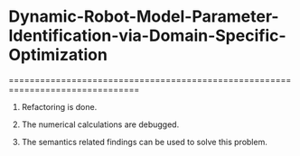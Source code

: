 # Dynamic-Robot-Model-Parameter-Identification-via-Domain-Specific-Optimization
===============================================================================

1. Refactoring is done.

2. The numerical calculations are debugged. 

3. The semantics related findings can be used to solve this problem.


